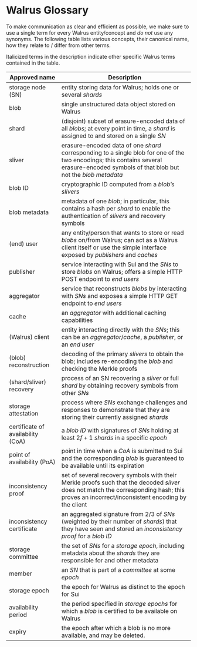 # Walrus Glossary

To make communication as clear and efficient as possible, we make sure to use a single term for
every Walrus entity/concept and *do not* use any synonyms. The following table lists various
concepts, their canonical name, how they relate to / differ from other terms.

Italicized terms in the description indicate other specific Walrus terms contained in the table.

| Approved name                     | Description                                                                                                                                                                                 |
| --------------------------------- | ------------------------------------------------------------------------------------------------------------------------------------------------------------------------------------------- |
| storage node (SN)                 | entity storing data for Walrus; holds one or several *shards*                                                                                                                               |
| blob                              | single unstructured data object stored on Walrus                                                                                                                                            |
| shard                             | (disjoint) subset of erasure-encoded data of all *blobs*; at every point in time, a *shard* is assigned to and stored on a single *SN*                                                      |
| sliver                            | erasure-encoded data of one *shard* corresponding to a single blob for one of the two encodings; this contains several erasure-encoded symbols of that blob but not the *blob metadata*     |
| blob ID                           | cryptographic ID computed from a *blob*’s *slivers*                                                                                                                                         |
| blob metadata                     | metadata of one *blob*; in particular, this contains a hash per *shard* to enable the authentication of *slivers* and recovery symbols                                                      |
| (end) user                        | any entity/person that wants to store or read *blobs* on/from Walrus; can act as a Walrus client itself or use the simple interface exposed by *publishers* and *caches*                    |
| publisher                         | service interacting with Sui and the *SNs* to store *blobs* on Walrus; offers a simple HTTP POST endpoint to *end users*                                                                    |
| aggregator                        | service that reconstructs *blobs* by interacting with *SNs* and exposes a simple HTTP GET endpoint to *end users*                                                                           |
| cache                             | an *aggregator* with additional caching capabilities                                                                                                                                        |
| (Walrus) client                   | entity interacting directly with the *SNs*; this can be an *aggregator*/*cache*, a *publisher*, or an *end user*                                                                            |
| (blob) reconstruction             | decoding of the primary *slivers* to obtain the blob; includes re-encoding the *blob* and checking the Merkle proofs                                                                        |
| (shard/sliver) recovery           | process of an SN recovering a *sliver* or full *shard* by obtaining recovery symbols from other *SNs*                                                                                       |
| storage attestation               | process where *SNs* exchange challenges and responses to demonstrate that they are storing their currently assigned *shards*                                                                |
| certificate of availability (CoA) | a *blob ID* with signatures of *SNs* holding at least $2f+1$ *shards* in a specific *epoch*                                                                                                 |
| point of availability (PoA)       | point in time when a *CoA* is submitted to Sui and the corresponding *blob* is guaranteed to be available until its expiration                                                              |
| inconsistency proof               | set of several recovery symbols with their Merkle proofs such that the decoded *sliver* does not match the corresponding hash; this proves an incorrect/inconsistent encoding by the client |
| inconsistency certificate         | an aggregated signature from 2/3 of *SNs* (weighted by their number of *shards*) that they have seen and stored an *inconsistency proof* for a *blob ID*                                    |
| storage committee                 | the set of *SNs* for a *storage epoch*, including metadata about the *shards* they are responsible for and other metadata                                                                   |
| member                            | an *SN* that is part of a *committee* at some *epoch*                                                                                                                                       |
| storage epoch                     | the epoch for Walrus as distinct to the epoch for Sui                                                                                                                                       |
| availability period               | the period specified in *storage epochs* for which a *blob* is certified to be available on Walrus                                                                                          |
| expiry                            | the epoch after which a blob is no more available, and may be deleted. |
